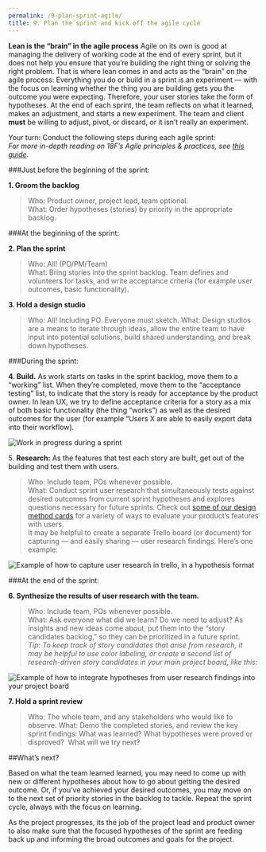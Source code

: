 ```yaml
---
permalink: /9-plan-sprint-agile/
title: 9. Plan the sprint and kick off the agile cycle
---
```

__Lean is the “brain” in the agile process__
Agile on its own is good at managing the delivery of working code at the end of every sprint, but it does not help you ensure that you’re building the right thing or solving the right problem. That is where lean comes in and acts as the “brain” on the agile process: Everything you do or build in a sprint is an experiment — with the focus on learning whether the thing you are building gets you the outcome you were expecting. Therefore, your user stories take the form of hypotheses. At the end of each sprint, the team reflects on what it learned, makes an adjustment, and starts a new experiment. The team and client __must__ be willing to adjust, pivot, or discard, or it isn’t really an experiment.

Your turn: Conduct the following steps during each agile sprint:  
_For more in-depth reading on 18F’s Agile principles & practices, see [this guide](https://pages.18f.gov/agile/)._

###Just before the beginning of the sprint:

__1\. Groom the backlog__  
>Who: Product owner, project lead, team optional.  
What: Order hypotheses (stories) by priority in the appropriate backlog. 

###At the beginning of the sprint:

__2\. Plan the sprint__
>Who: All! (PO/PM/Team)  
What: Bring stories into the sprint backlog. Team defines and volunteers for tasks, and write acceptance criteria (for example user outcomes, basic functionality).  

__3\. Hold a design studio__
>Who: All! Including PO. Everyone must sketch. 
What: Design studios are a means to iterate through ideas, allow the entire team to have input into potential solutions, build shared understanding, and break down hypotheses. 

###During the sprint:

__4\. Build.__ As work starts on tasks in the sprint backlog, move them to a “working” list. When they’re completed, move them to the “acceptance testing” list, to indicate that the story is ready for acceptance by the product owner. In lean UX, we try to define acceptance criteria for a story as a mix of both basic functionality (the thing “works”) as well as the desired outcomes for the user (for example “Users X are able to easily export data into their workflow).   
  
<img src="{{site.baseurl}}/images/during_sprint_build.png" alt="Work in progress during a sprint">

5\. __Research:__ As the features that test each story are built, get out of the building and test them with users.
>Who: Include team, POs whenever possible.  
What: Conduct sprint user research that simultaneously tests against desired outcomes from current sprint hypotheses and explores questions necessary for future sprints. Check out [some of our design method cards](https://methods.18f.gov/validate/) for a variety of ways to evaluate your product’s features with users.  
It may be helpful to create a separate Trello board (or document) for capturing — and easily sharing — user research findings. Here’s one example: 

<img src="{{site.baseurl}}/images/research_backlog.png" alt="Example of how to capture user research in trello, in a hypothesis format">

###At the end of the sprint:

__6\. Synthesize the results of user research with the team.__  
>Who: Include team, POs whenever possible.  
What: Ask everyone what did we learn? Do we need to adjust? As insights and new ideas come about, put them into the “story candidates backlog,” so they can be prioritized in a future sprint.  
_Tip: To keep track of story candidates that arise from research, it may be helpful to use color labeling, or create a second list of research-driven story candidates in your main project board, like this:_

<img src="{{site.baseurl}}/images/integrate_research.png" alt="Example of how to integrate hypotheses from user research findings into your project board">

__7\. Hold a sprint review__  
>Who: The whole team, and any stakeholders who would like to observe. 
What: Demo the completed stories, and review the key sprint findings: What was learned? What hypotheses were proved or disproved?  What will we try next? 

  

##What’s next?

Based on what the team learned learned, you may need to come up with new or different hypotheses about how to go about getting the desired outcome. Or, if you’ve achieved your desired outcomes, you may move on to the next set of priority stories in the backlog to tackle. Repeat the sprint cycle, always with the focus on learning. 

As the project progresses, its the job of the project lead and product owner to also make sure that the focused hypotheses of the sprint are feeding back up and informing the broad outcomes and goals for the project.
